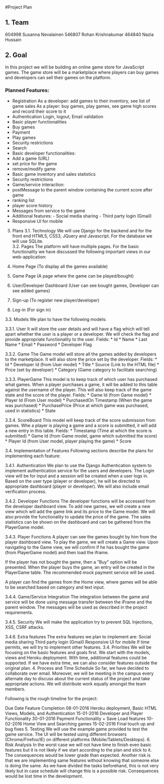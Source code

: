 #Project Plan

## 1. Team
604998 Susanna Nevalainen
546807 Rohan Krishnakumar
464840 Nazia Hussain

## 2. Goal
In this project we will be building an online game store for JavaScript games. The game store will be a marketplace where players can buy games and developers can sell their games on the platform.

### Planned Features:
- Registration
As a developer: add games to their inventory, see list of game sales
As a player: buy games, play games, see game high scores and record their score to it
- Authentication
Login, logout, Email validation
- Basic player functionalities
- Buy games
- Payment
- Play games
- Security restrictions
- Search 
- Basic developer functionalities:
- Add a game (URL)
- set price for the game
- remove/modify game
- Basic game inventory and sales statistics
- Security restrictions
- Game/service interaction:
- postMessage to the parent window containing the current score after game 
- ranking list 
- player score history
- Messages from service to the game
- Additional features:
		- Social media sharing
		- Third party login (Gmail)
- Responsive UI for mobile
3. Plans
3.1. Technology 
We will use Django for the backend and for the front end HTML5, CSS3, JQuery and Javascript. For the database we will use SQLite.  
3.2. Pages
The platform will have multiple pages. For the basic functionality we have discussed the following important views in our web-application:


1. Home Page (To display all the games available)
2. Game Page (A page where the game can be played/bought)
3. User/Developer Dashboard (User can see bought games, Developer can see added games)
4. Sign-up (To register new player/developer)
5. Log-in (For sign in)


3.3. Models	
We plan to have the following models:


3.3.1. User 
It will store the user details and will have a flag which will tell apart whether the user is a player or a developer. We will check the flag and provide appropriate functionality to the user.
Fields:
	* Id
	* Name
	* Last Name
	* Email
	* Password
	* Developer Flag


3.3.2. Game
The Game model will store all the games added by developers to the marketplace. It will also store the price set by the developer.
Fields:
	* Id
	* Developer Id (from User model)
	* Title
	* Source (Link to the HTML file)
	* Price (set by developer)
	* Category (Game category to facilitate searching)
	
3.3.3. PlayerGame
This model is to keep track of which user has purchased what games. When a player purchases a game, it will be added to this table against the username of the player. This will also keep track of the game state and the score of the player.
Fields:
	* Game Id (from Game model)
	* Player Id (From User model)
	* PurchasedOn Timestamp (When the game was purchased)
	* PurchasePrice (Price at which game was purchased, used in statistics)
	* State
	
3.3.4. ScoreBoard
This model will keep track of the score submission from games. Whe a player is playing a game and a score is submitted, it will add a new entry in this table. 
Fields:
	* Timestamp (Time at which the score is submitted)
	* Game Id (from Game model, game which submitted the score)
	* Player Id (from User model, player playing the game)
	* Score 


3.4. Implementation of Features
Following sections describe the plans for implementing each feature:


3.4.1. Authentication
We plan to use the Django Authentication system to implement authentication service for the users and developers. The Login view will be for input and a session will be created when a user logs in. Based on the user type (player or developer), he will be directed to appropriate dashboard (player or developer). We will also include email verification process. 


3.4.2. Developer Functions
The developer functions will be accessed from the developer dashboard view. To add new games, we will create a new view which will add the game link and its price to the Game model. We will also provide the functionality to update the price of the game. The sales statistics can be shown on the dashboard and can be gathered from the PlayerGame model. 


3.4.3. Player Functions
A player can see the games bought by him from the player dashboard view. To play the game, we will create a Game view. Upon navigating to the Game view, we will confirm if he has bought the game (from PlayerGame model) and then load the iframe.


If the player has not bought the game, then a "Buy" option will be presented. When the player buys the game, an entry will be created in the PlayerGame table. The recommended mock payment service will be used. 


A player can find the games from the Home view, where games will be able to be searched based on category and text input.


3.4.4. Game/Service Integration
The integration between the game and service will be done using message transfer between the iFrame and the parent window. The messages will be used as described in the project requirements.


3.4.5. Security
We will make the application try to prevent SQL Injections, XSS, CSRF attacks.


3.4.6. Extra features
The extra features we plan to implement are:
Social media sharing
Third party login (Gmail)
Responsive UI for mobile
If time permits, we will try to implement other features. 
3.4. Priorities
We will be focusing on the basic features and goals first. We start with the models, views and Heroku deployment. With time, additional features could be supported. If we have extra time, we can also consider features outside the original plan.
4. Process and Time Schedule
So far, we have decided to collaborate over email. Moreover, we will be meeting in the campus every alternate day to discuss about the current status of the project and take appropriate actions. We will distribute work equally amongst the team members.


Following is the rough timeline for the project:


Due Date	Feature Completion
08-01-2016	Heroku deployment, Basic HTML Views, Models, and Authentication
15-01-2016	Developer and Player Functionality
30-01-2016	Payment Functionality + Save Load features
10-02-2016	Home View and Searching games
15-02-2016	Final touch up and bug fixes
5. Testing
We will use the example game provided to test the game service. The UI will be tested using different browsers (Chrome/Firefox/IE) on different platforms (Mobile/Tablets/Desktops).
6. Risk Analysis
In the worst case we will not have time to finish even basic features but it is not likely if we start according to the plan and stick to it. The consequences would be lower grade than expected.
Another risk is that we are implementing same features without knowing that someone else is doing the same. As we have divided the tasks beforehand, this is not very likely but in case schedule will change this is a possible risk. Consequences would be lost time in the development.